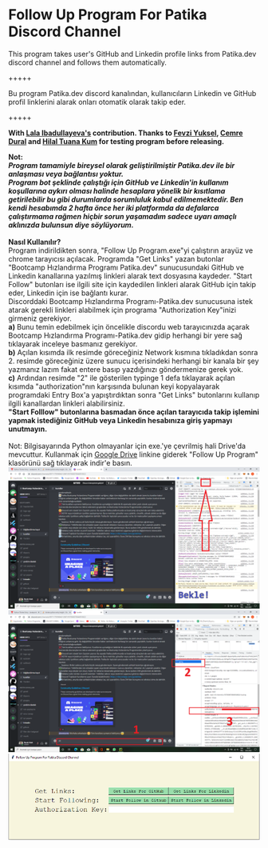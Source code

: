 # Follow Up Program For Patika Discord Channel

This program takes user's GitHub and Linkedin profile links from Patika.dev discord channel and follows them automatically.

+++++

Bu program Patika.dev discord kanalından, kullanıcıların Linkedin ve GitHub profil linklerini alarak onları otomatik olarak takip eder.

+++++

**With [Lala Ibadullayeva's](https://github.com/Lala2398) contribution.
Thanks to [Fevzi Yuksel](https://github.com/FevziYuksel), [Cemre Dural](https://github.com/cemredural) and [Hilal Tuana Kum](https://github.com/hilallkum) for testing program before releasing.**

**Not:**\
    ***Program tamamiyle bireysel olarak geliştirilmiştir Patika.dev ile bir anlaşması veya bağlantısı yoktur.\
Program bot şeklinde çalıştığı için GitHub ve Linkedin'in kullanım koşullarına aykırı olması halinde hesaplara yönelik bir kısıtlama getirilebilir bu gibi durumlarda sorumluluk kabul edilmemektedir. Ben kendi hesabımda 2 hafta önce her iki platformda da defalarca çalıştırmama rağmen hiçbir sorun yaşamadım sadece uyarı amaçlı aklınızda bulunsun diye söylüyorum.***
\
\
**Nasıl Kullanılır?**\
    Program indirildikten sonra, "Follow Up Program.exe"yi çalıştırın arayüz ve chrome tarayıcısı açılacak. Programda "Get Links" yazan butonlar "Bootcamp Hızlandırma Programı Patika.dev" sunucusundaki GitHub ve Linkedin kanallarına yazılmış linkleri alarak text dosyasına kaydeder. "Start Follow" butonları ise ilgili site için kaydedilen linkleri alarak GitHub için takip eder, Linkedin için ise bağlantı kurar.\
Discorddaki Bootcamp Hızlandırma Programı-Patika.dev sunucusuna istek atarak gerekli linkleri alabilmek için programa "Authorization Key"inizi girmeniz gerekiyor.\
**a)** Bunu temin edebilmek için öncelikle discordu web tarayıcınızda açarak Bootcamp Hızlandırma Programı-Patika.dev gidip herhangi bir yere sağ tıklayarak inceleye basmanız gerekiyor.\
**b)** Açılan kısımda ilk resimde göreceğiniz Network kısmına tıkladıkdan sonra 2. resimde göreceğiniz üzere sunucu içerisindeki herhangi bir kanala bir şey yazmanız lazım fakat entere basıp yazdığınızı göndermenize gerek yok.\
**c)** Ardından resimde "2" ile gösterilen typinge 1 defa tıklayarak açılan kısımda "authorization"nın karşısında bulunan keyi kopyalayarak programdaki Entry Box'a yapıştırdıktan sonra "Get Links" butonlarını kullanıp ilgili kanallardan linkleri alabilirsiniz.\
**"Start Folllow" butonlarına basmadan önce açılan tarayıcıda takip işlemini yapmak istediğiniz GitHub veya Linkedin hesabınıza giriş yapmayı unutmayın.**
\
\
Not: Bilgisayarında Python olmayanlar için exe.'ye çevrilmiş hali Drive'da mevcuttur. Kullanmak için [Google Drive](https://drive.google.com/drive/folders/1hZsF2VD5sz37u8QR87cdCVR2_K07du08?usp=sharing)  linkine giderek "Follow Up Program" klasörünü sağ tıklayarak indir'e basın.
\
![Image_1](image_one.png)
![Image_2](image_two.png)
![Image_3](program.png)
